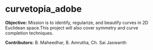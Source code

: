 # curvetopia_adobe
**Objective:** Mission is to identify, regularize, and beautify curves in 2D Euclidean
space.This project will also cover symmetry and curve completion techniques.

**Contributors:**
B. Maheedhar,
B. Amrutha,
Ch. Sai Jaswanth
